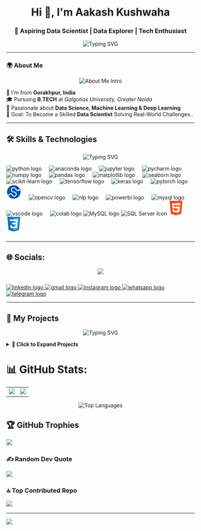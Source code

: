 <h1 align="center">Hi 👋, I'm Aakash Kushwaha</h1>
<h3 align="center">🚀 Aspiring Data Scientist | Data Explorer | Tech Enthusiast</h3>

<p align="center">
  <img src="https://readme-typing-svg.demolab.com?font=Fira+Code&pause=1200&color=00F7FF&center=true&vCenter=true&width=600&lines=Welcome+to+my+GitHub!;Data+Science+%7C+ML+%7C+DL+%7C+Python+%7C+NLP;Let's+Build+Something+Great+Together!" alt="Typing SVG" />
</p>

---

### 🌍 About Me

<p align="center">
  <img src="https://readme-typing-svg.demolab.com?font=Fira+Code&pause=1200&color=00F7FF&center=true&vCenter=true&width=600&lines=Hi%2C+I'm+Aakash+from+Gorakhpur%2C+India.;Pursuing+B.Tech+at+Galgotias+University.;Passionate+about+Data+Science.;Machine+Learning+%26+Deep+Learning." alt="About Me Intro" />
</p>

📍 I'm from **Gorakhpur, India**  
🎓 Pursuing **B.TECH** at *Galgotias University, Greater Noida*    
🧠 Passionate about **Data Science, Machine Learning & Deep Learning**  
🎯 Goal: To Become a Skilled **Data Scientist** Solving Real-World Challenges..

---

## 🛠️ Skills & Technologies

<p align="center">
  <img src="https://readme-typing-svg.demolab.com?font=Fira+Code&pause=1000&color=F7941D&center=true&vCenter=true&width=450&lines=Python+%F0%9F%90%8D;SQL+%F0%9F%93%9D;Machine+Learning+%E2%9C%94%EF%B8%8F;Deep+Learning+%F0%9F%A7%A0;Data+Visualization+%F0%9F%93%8A;NLP+%F0%9F%93%9A;Power+BI+%F0%9F%93%88;Pandas+%2F+NumPy+%2F+Seaborn" alt="Typing SVG" />
</p>
<div align="left">
  <!-- Core Tools -->
  <img src="https://cdn.jsdelivr.net/gh/devicons/devicon/icons/python/python-original.svg" height="40" alt="python logo" />
  <img width="12" />
  <img src="https://cdn.jsdelivr.net/gh/devicons/devicon/icons/anaconda/anaconda-original.svg" height="40" alt="anaconda logo" />
  <img width="12" />
  <img src="https://cdn.jsdelivr.net/gh/devicons/devicon/icons/jupyter/jupyter-original.svg" height="40" alt="jupyter logo" />
  <img width="12" />
  <img src="https://cdn.jsdelivr.net/gh/devicons/devicon/icons/pycharm/pycharm-original.svg" height="40" alt="pycharm logo" />
  <img width="12" />

  <!-- Data Analysis -->
  <img src="https://cdn.jsdelivr.net/gh/devicons/devicon/icons/numpy/numpy-original.svg" height="40" alt="numpy logo" />
  <img width="12" />
  <img src="https://cdn.jsdelivr.net/gh/devicons/devicon/icons/pandas/pandas-original.svg" height="40" alt="pandas logo" />
  <img width="12" />
  <img src="https://matplotlib.org/_static/images/logo2.svg" height="40" alt="matplotlib logo" />
  <img width="12" />
  <img src="https://seaborn.pydata.org/_static/logo-wide-lightbg.svg" height="40" alt="seaborn logo" />
  <img width="12" />

  <!-- Machine Learning / Deep Learning / NLP -->
  <img src="https://upload.wikimedia.org/wikipedia/commons/0/05/Scikit_learn_logo_small.svg" height="40" alt="scikit-learn logo" />
  <img width="12" />
  <img src="https://cdn.jsdelivr.net/gh/devicons/devicon/icons/tensorflow/tensorflow-original.svg" height="40" alt="tensorflow logo" />
  <img width="12" />
  <img src="https://upload.wikimedia.org/wikipedia/commons/a/ae/Keras_logo.svg" height="40" alt="keras logo" />
  <img width="12" />
  <img src="https://upload.wikimedia.org/wikipedia/commons/1/10/PyTorch_logo_icon.svg" height="40" alt="pytorch logo" />
  <img width="12" />
  <img src="https://raw.githubusercontent.com/scipy/scipy/main/doc/source/_static/logo.svg" height="40" alt="scipy logo" />
  <img width="12" />
  <img src="https://raw.githubusercontent.com/opencv/opencv/master/doc/opencv-logo.png" height="40" alt="opencv logo" />
  <img width="12" />
  <img src="https://img.icons8.com/color/48/artificial-intelligence.png" height="40" alt="nlp logo" />
  <img width="12" />

  <!-- Visualization & BI -->
  <img src="https://upload.wikimedia.org/wikipedia/commons/c/cf/New_Power_BI_Logo.svg" height="40" alt="powerbi logo" />
  <img width="12" />

  <!-- Storage & SQL -->
  <img src="https://cdn.jsdelivr.net/gh/devicons/devicon/icons/mysql/mysql-original.svg" height="40" alt="mysql logo" />
  <img width="12" />

  <!-- Development Tools -->
  <img src="https://cdn.jsdelivr.net/gh/devicons/devicon/icons/vscode/vscode-original.svg" height="40" alt="vscode logo" />
  <img width="12" />

  <!-- Cloud/Notebook -->
  <img src="https://colab.research.google.com/img/colab_favicon_256px.png" height="40" alt="colab logo" />
  <img src="https://www.mysql.com/common/logos/logo-mysql-170x115.png" height="40" alt="MySQL logo" />
  <img src="https://cdn-icons-png.flaticon.com/512/4248/4248443.png" height="40" alt="SQL Server Icon" />
  <img src="https://raw.githubusercontent.com/devicons/devicon/master/icons/html5/html5-original.svg" height="40" alt="HTML5 logo" />
  <img src="https://raw.githubusercontent.com/devicons/devicon/master/icons/css3/css3-original.svg" height="40" alt="CSS3 logo" />
</div>

###

---

## 🌐 Socials:
<div align="center">
  <img src="https://profile-counter.glitch.me/ Aakashkushwaha1101/count.svg?"  />
</div>

###

<div align="left">
  <a href="https://www.linkedin.com/in/aakash-kushwaha-4414aa2a3/" target="_blank">
    <img src="https://raw.githubusercontent.com/maurodesouza/profile-readme-generator/master/src/assets/icons/social/linkedin/default.svg" width="52" height="40" alt="linkedin logo" />
  </a>
  
  <a href="mailto:aakaashkumar898@gmail.com" target="_blank">
    <img src="https://raw.githubusercontent.com/maurodesouza/profile-readme-generator/master/src/assets/icons/social/gmail/default.svg" width="52" height="40" alt="gmail logo" />
  </a>
  
  <a href="https://instagram.com/0imaakash" target="_blank">
    <img src="https://raw.githubusercontent.com/maurodesouza/profile-readme-generator/master/src/assets/icons/social/instagram/default.svg" width="52" height="40" alt="instagram logo" />
  </a>
  
  <a href="https://wa.me/917800429281?text=Hello%2C%20I%20want%20to%20connect" target="_blank">
    <img src="https://raw.githubusercontent.com/maurodesouza/profile-readme-generator/master/src/assets/icons/social/whatsapp/default.svg" width="52" height="40" alt="whatsapp logo" />
  </a>
  
  <a href="http://t.me/Data_science_ML_DL" target="_blank">
    <img src="https://raw.githubusercontent.com/maurodesouza/profile-readme-generator/master/src/assets/icons/social/telegram/default.svg" width="52" height="40" alt="telegram logo" />
  </a>
</div>

---

## 🚀 My Projects

<p align="center">
  <img src="https://readme-typing-svg.demolab.com?font=Fira+Code&pause=1000&color=39FF14&center=true&vCenter=true&width=435&lines=Explore+My+Projects...;Built+With+ML+%2F+DL+%2F+NLP+%2F+Python;Scroll+down+to+check+them+out!+%F0%9F%9A%80" alt="Typing SVG" />
</p>

<details>
  <summary><strong>📂 Click to Expand Projects</strong></summary><br>

### 📊 ML/DL Projects

- 🚗 **Car Price Prediction** — Predicting car resale value using regression  
- 📱 **Smartphone Price Prediction** — Classification model for pricing smartphones  
- 💻 **Laptop Price Prediction** — Regression model based on specs  
- 😷 **Face Mask Detection** — Deep learning with CNN & OpenCV  

### 📚 Recommendation Engines

- 📚 **Book Recommendation System** — Content-based and collaborative filtering  
- 🎬 **Movie Recommendation System** — Popularity & collaborative filtering based  
- 📩 **SMS Spam Classifier** — NLP-based binary classification model  

### 🏆 Sports & Analytics

- 🏏 **IPL Winning Probability Predictor** — Real-time win prediction using match stats  

<br>
<p align="center">
  <img src="https://media.giphy.com/media/26tn33aiTi1jkl6H6/giphy.gif" width="200" />
  <img src="https://media.giphy.com/media/xT0xeJpnrWC4XWblEk/giphy.gif" width="200" />
</p>

</details>


# 📊 GitHub Stats:
<!-- GitHub Stats Section -->
<table>
  <tr>
    <td><img src="https://github-readme-stats.vercel.app/api?username=Aakashkushwaha1101&theme=radical&hide_border=false&include_all_commits=true&count_private=false" height="180px"/></td>
    <td><img src="https://nirzak-streak-stats.vercel.app/?user=Aakashkushwaha1101&theme=radical&hide_border=false" height="180px"/></td>
  </tr>
</table>

<!-- Top Languages -->
<p align="center">
  <img src="https://github-readme-stats.vercel.app/api/top-langs/?username=Aakashkushwaha1101&theme=radical&hide_border=false&layout=compact" alt="Top Languages" height = "180px" />
</p>


## 🏆 GitHub Trophies
![](https://github-profile-trophy.vercel.app/?username=Aakashkushwaha1101&theme=algolia&no-frame=false&no-bg=false&margin-w=4)


### ✍️ Random Dev Quote
![](https://quotes-github-readme.vercel.app/api?type=horizontal&theme=radical)

### 🔝 Top Contributed Repo
![](https://github-contributor-stats.vercel.app/api?username=Aakashkushwaha1101&limit=5&theme=tokyonight&combine_all_yearly_contributions=true)

---
[![](https://visitcount.itsvg.in/api?id=Aakashkushwaha1101&icon=0&color=0)](https://visitcount.itsvg.in)

<!-- Proudly created with GPRM ( https://gprm.itsvg.in ) -->
